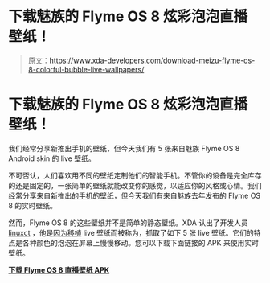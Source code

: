 # 下载魅族的 Flyme OS 8 炫彩泡泡直播壁纸！

> 原文：<https://www.xda-developers.com/download-meizu-flyme-os-8-colorful-bubble-live-wallpapers/>

# 下载魅族的 Flyme OS 8 炫彩泡泡直播壁纸！

我们经常分享新推出手机的壁纸，但今天我们有 5 张来自魅族 Flyme OS 8 Android skin 的 live 壁纸。

不可否认，人们喜欢用不同的壁纸定制他们的智能手机。不管你的设备是完全库存的还是固定的，一张简单的壁纸就能改变你的感觉，以适应你的风格或心情。我们经常分享来自[新推出的手机](https://www.xda-developers.com/download-the-lg-velvet-wallpapers-in-full-hd-2460x1080/)的壁纸，但今天我们有来自魅族去年发布的 Flyme OS 8 的实时壁纸。

然而，Flyme OS 8 的这些壁纸并不是简单的静态壁纸。XDA 认出了开发人员 [linuxct](https://forum.xda-developers.com/member.php?u=4787101) ，他是[因为](https://www.xda-developers.com/download-miui-12-super-earth-mars-live-wallpapers-ported-other-devices/)[移植](https://www.xda-developers.com/download-the-sony-xperia-1-ii-wallpapers-and-live-wallpapers/) live 壁纸而被称为，抓取了如下 5 张 live 壁纸。它们的特点是各种颜色的泡泡在屏幕上慢慢移动。您可以下载下面链接的 APK 来使用实时壁纸。

[**下载 Flyme OS 8 直播壁纸 APK**](https://androidfilehost.com/?fid=8889791610682870868)
